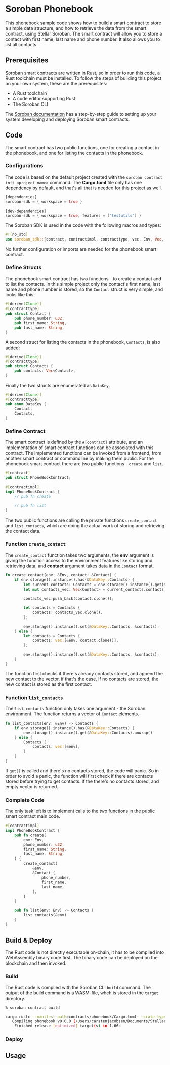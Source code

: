 # Soroban Phonebook

This phonebook sample code shows how to build a smart contract to store a simple data structure, and how to retrieve the data from the smart contract, using Stellar Soroban. The smart contract will allow you to store a contact with first name, last name and phone number. It also allows you to list all contacts.

## Prerequisites
Soroban smart contracts are written in Rust, so in order to run this code, a Rust toolchain must be installed. To follow the steps of building this project on your own system, these are the prerequisites:

- A Rust toolchain
- A code editor supporting Rust
- The Soroban CLI

The [Soroban documentation](https://developers.stellar.org/docs/smart-contracts/getting-started/setup) has a step-by-step guide to setting up your system developing and deploying Soroban smart contracts.

## Code
The smart contract has two public functions, one for creating a contact in the phonebook, and one for listing the contacts in the phonebook. 

### Configurations
The code is based on the default project created with the `soroban contract init <project name>` command. The **Cargo.toml** file only has one dependency by default, and that's all that is needed for this project as well.

```rust
[dependencies]
soroban-sdk = { workspace = true }

[dev-dependencies]
soroban-sdk = { workspace = true, features = ["testutils"] }
```

The Soroban SDK is used in the code with the following macros and types:

```rust
#![no_std]
use soroban_sdk::{contract, contractimpl, contracttype, vec, Env, Vec, String};
```

No further configuration or imports are needed for the phonebook smart contract.

### Define Structs
The phonebook smart contract has two functions - to create a contact and to list the contacts. In this simple project only the contact's first name, last name and phone number is stored, so the `Contact` struct is very simple, and looks like this:

```rust
#[derive(Clone)]
#[contracttype]
pub struct Contact {
    pub phone_number: u32,
    pub first_name: String,
    pub last_name: String,
}
```

A second struct for listing the contacts in the phonebook, `Contacts`, is also added:

```rust
#[derive(Clone)]
#[contracttype]
pub struct Contacts {
    pub contacts: Vec<Contact>,
}
```

Finally the two structs are enumerated as `DataKey`.

```rust
#[derive(Clone)]
#[contracttype]
pub enum DataKey {
    Contact,
    Contacts,
}
```

### Define Contract
The smart contract is defined by the `#[contract]` attribute, and an implementation of smart contract functions can be associated with this contract. The implemented functions can be invoked from a frontend, from another smart contract or commandline by making them public. For the phonebook smart contract there are two public functions - `create` and `list`.

```rust
#[contract]
pub struct PhoneBookContract;

#[contractimpl]
impl PhoneBookContract {
    // pub fn create

    // pub fn list
}
```

The two public functions are calling the private functions `create_contact` and `list_contacts`, which are doing the actual work of storing and retrieving the contact data.

### Function `create_contact`
The `create_contact` function takes two arguments, the **env** argument is giving the function access to the environment features like storing and retrieving data, and **contact** argument takes data in the `Contact` format. 

```rust
fn create_contact(env: &Env, contact: &Contact) {
    if env.storage().instance().has(&DataKey::Contacts) {
        let current_contacts: Contacts = env.storage().instance().get(&DataKey::Contacts).unwrap();
        let mut contacts_vec: Vec<Contact> = current_contacts.contacts;
        
        contacts_vec.push_back(contact.clone());

        let contacts = Contacts {
            contacts: contacts_vec.clone(),
        };

        env.storage().instance().set(&DataKey::Contacts, &contacts);
    } else {
        let contacts = Contacts {
            contacts: vec![&env, contact.clone()],
        };

        env.storage().instance().set(&DataKey::Contacts, &contacts);
    }    
}
```

The function first checks if there's already contacts stored, and append the new contact to the vector, if that's the case. If no contacts are stored, the new contact is stored as the first contact.

### Function `list_contacts`
The `list_contacts` function only takes one argument - the Soroban environment. The function returns a vector of `Contact` elements. 

```rust
fn list_contacts(env: &Env) -> Contacts {
    if env.storage().instance().has(&DataKey::Contacts) {
        env.storage().instance().get(&DataKey::Contacts).unwrap()
    } else {
        Contacts {
            contacts: vec![&env],
        }
    }
}
```

If `get()` is called and there's no contacts stored, the code will panic. So in order to avoid a panic, the function will first check if there are contacts stored before trying to get contacts. If the there's no contacts stored, and empty vector is returned.

### Complete Code
The only task left is to implement calls to the two functions in the public smart contract main code.

```rust
#[contractimpl]
impl PhoneBookContract {
    pub fn create(
        env: Env,
        phone_number: u32,
        first_name: String,
        last_name: String,
    ) {
        create_contact(
            &env,
            &Contact {
                phone_number,
                first_name,
                last_name,
            },
        )
    }

    pub fn list(env: Env) -> Contacts {
        list_contacts(&env)
    }
}
```

## Build & Deploy
The Rust code is not directly executable on-chain, it has to be compiled into WebAssembly binary code first. The binary code can be deployed on the blockchain and then invoked. 

### Build
The Rust code is compiled with the Soroban CLI `build` command. The output of the build command is a WASM-file, whch is stored in the `target` directory.

```bash
% soroban contract build

cargo rustc --manifest-path=contracts/phonebook/Cargo.toml --crate-type=cdylib --target=wasm32-unknown-unknown --release
   Compiling phonebook v0.0.0 (/Users/carstenjacobsen/Documents/Stellar Soroban/soroban-phonebook/contracts/phonebook)
    Finished release [optimized] target(s) in 1.66s
```

### Deploy




## Usage












